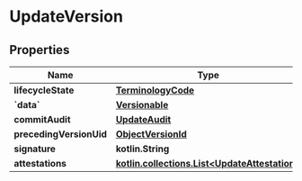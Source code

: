 
# UpdateVersion

## Properties
Name | Type | Description | Notes
------------ | ------------- | ------------- | -------------
**lifecycleState** | [**TerminologyCode**](TerminologyCode.md) |  | 
**&#x60;data&#x60;** | [**Versionable**](Versionable.md) |  | 
**commitAudit** | [**UpdateAudit**](UpdateAudit.md) |  | 
**precedingVersionUid** | [**ObjectVersionId**](ObjectVersionId.md) |  |  [optional]
**signature** | **kotlin.String** |  |  [optional]
**attestations** | [**kotlin.collections.List&lt;UpdateAttestation&gt;**](UpdateAttestation.md) |  |  [optional]



